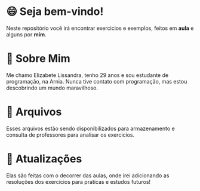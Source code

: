 # :smile: Seja bem-vindo!

Neste repositório você irá encontrar exercicios e exemplos, feitos em **aula** e alguns por **mim**. 

# :information_desk_person: Sobre Mim

Me chamo Elizabete Lissandra, tenho 29 anos e sou estudante de programação, na Arnia. Nunca tive contato com programação, mas estou descobrindo um mundo maravilhoso. 

# :file_folder: Arquivos

Esses arquivos estão sendo disponibilizados para armazenamento e consulta de professores para analisar os exercicios.

#  :arrows_counterclockwise: Atualizações

Elas são feitas com o decorrer das aulas, onde irei adicionando as resoluções dos exercícios para praticas e estudos futuros!

